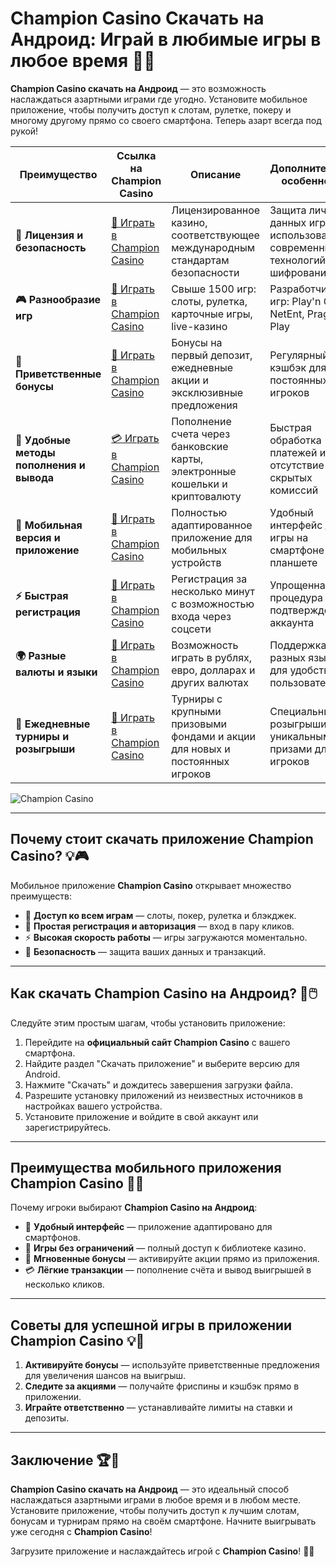 # Champion Casino Скачать на Андроид: Играй в любимые игры в любое время 🎰📱

**Champion Casino скачать на Андроид** — это возможность наслаждаться азартными играми где угодно. Установите мобильное приложение, чтобы получить доступ к слотам, рулетке, покеру и многому другому прямо со своего смартфона. Теперь азарт всегда под рукой!

| **Преимущество**                      | **Ссылка на Champion Casino**              | **Описание**                                       | **Дополнительные особенности**                     |
|----------------------------------------|--------------------------------------------|--------------------------------------------------|--------------------------------------------------|
| **🎰 Лицензия и безопасность**         | [💎 Играть в Champion Casino](https://temon-gter.cfd/go/lRq?p80412p304504pcc44t17455) | Лицензированное казино, соответствующее международным стандартам безопасности | Защита личных данных игроков с использованием современных технологий шифрования |
| **🎮 Разнообразие игр**                | [🎉 Играть в Champion Casino](https://temon-gter.cfd/go/lRq?p80412p304504pcc44t17455) | Свыше 1500 игр: слоты, рулетка, карточные игры, live-казино | Разработчики игр: Play'n GO, NetEnt, Pragmatic Play |
| **🎁 Приветственные бонусы**          | [🎯 Играть в Champion Casino](https://temon-gter.cfd/go/lRq?p80412p304504pcc44t17455) | Бонусы на первый депозит, ежедневные акции и эксклюзивные предложения | Регулярный кэшбэк для постоянных игроков |
| **💸 Удобные методы пополнения и вывода** | [💳 Играть в Champion Casino](https://temon-gter.cfd/go/lRq?p80412p304504pcc44t17455) | Пополнение счета через банковские карты, электронные кошельки и криптовалюту | Быстрая обработка платежей и отсутствие скрытых комиссий |
| **📱 Мобильная версия и приложение**   | [🚀 Играть в Champion Casino](https://temon-gter.cfd/go/lRq?p80412p304504pcc44t17455) | Полностью адаптированное приложение для мобильных устройств | Удобный интерфейс для игры на смартфоне или планшете |
| **⚡ Быстрая регистрация**             | [🔑 Играть в Champion Casino](https://temon-gter.cfd/go/lRq?p80412p304504pcc44t17455) | Регистрация за несколько минут с возможностью входа через соцсети | Упрощенная процедура подтверждения аккаунта |
| **🌍 Разные валюты и языки**           | [💸 Играть в Champion Casino](https://temon-gter.cfd/go/lRq?p80412p304504pcc44t17455) | Возможность играть в рублях, евро, долларах и других валютах | Поддержка разных языков для удобства пользователей |
| **🏅 Ежедневные турниры и розыгрыши**  | [🎲 Играть в Champion Casino](https://temon-gter.cfd/go/lRq?p80412p304504pcc44t17455) | Турниры с крупными призовыми фондами и акции для новых и постоянных игроков | Специальные розыгрыши с уникальными призами для VIP-игроков |

![Champion Casino](https://pik.org.ua/wp-content/uploads/2023/01/champion-casino01.png)

---

## Почему стоит скачать приложение Champion Casino? 💡🎮

Мобильное приложение **Champion Casino** открывает множество преимуществ:

- 🎰 **Доступ ко всем играм** — слоты, покер, рулетка и блэкджек.
- 🎁 **Простая регистрация и авторизация** — вход в пару кликов.
- ⚡ **Высокая скорость работы** — игры загружаются моментально.
- 🔐 **Безопасность** — защита ваших данных и транзакций.

---

## Как скачать Champion Casino на Андроид? 🚀🖱️

Следуйте этим простым шагам, чтобы установить приложение:

1. Перейдите на **официальный сайт Champion Casino** с вашего смартфона.
2. Найдите раздел "Скачать приложение" и выберите версию для Android.
3. Нажмите "Скачать" и дождитесь завершения загрузки файла.
4. Разрешите установку приложений из неизвестных источников в настройках вашего устройства.
5. Установите приложение и войдите в свой аккаунт или зарегистрируйтесь.

---

## Преимущества мобильного приложения Champion Casino 🌟📱

Почему игроки выбирают **Champion Casino на Андроид**:

- 📱 **Удобный интерфейс** — приложение адаптировано для смартфонов.
- 🎲 **Игры без ограничений** — полный доступ к библиотеке казино.
- 🎁 **Мгновенные бонусы** — активируйте акции прямо из приложения.
- 💳 **Лёгкие транзакции** — пополнение счёта и вывод выигрышей в несколько кликов.

---

## Советы для успешной игры в приложении Champion Casino 💡🎯

1. **Активируйте бонусы** — используйте приветственные предложения для увеличения шансов на выигрыш.
2. **Следите за акциями** — получайте фриспины и кэшбэк прямо в приложении.
3. **Играйте ответственно** — устанавливайте лимиты на ставки и депозиты.

---

## Заключение 🏆🎉

**Champion Casino скачать на Андроид** — это идеальный способ наслаждаться азартными играми в любое время и в любом месте. Установите приложение, чтобы получить доступ к лучшим слотам, бонусам и турнирам прямо на своём смартфоне. Начните выигрывать уже сегодня с **Champion Casino**!

Загрузите приложение и наслаждайтесь игрой с **Champion Casino**! 🎰📱
